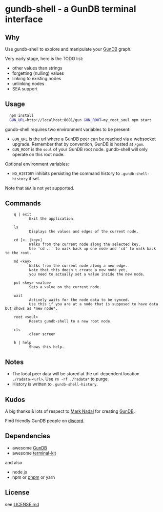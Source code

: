 # gundb-shell - a GunDB terminal interface

## Why

Use gundb-shell to explore and manipulate your [GunDB](https://gun.eco/) graph.

Very early stage, here is the TODO list:

 - other values than strings
 - forgetting (nulling) values
 - linking to existing nodes
 - unlinking nodes
 - SEA support

## Usage

 ```bash
   npm install
   GUN_URL=http://localhost:8081/gun GUN_ROOT=my_root_soul npm start
 ```

gundb-shell requires two environment variables to be present:

 - `GUN_URL` is the url where a GunDB peer can be reached via a websocket upgrade. Remember that by convention, GunDB is hosted at `/gun`.
 - `GUN_ROOT` is the `soul` of your GunDB root node. gundb-shell will only operate on this root node.

Optional environment variables:
- `NO_HISTORY` inhibits persisting the command history to `.gundb-shell-history` if set.

Note that `SEA` is not yet supported.

## Commands

```
    q | exit
           Exit the application.

    ls
           Displays the values and edges of the current node.

    cd [<..|key>]
           Walks from the current node along the selected key.
           Use 'cd ..' to walk back up one node and 'cd' to walk back to the root.

    md <key>
           Walks from the current node along a new edge.
           Note that this doesn't create a new node yet,
           you need to actually set a value inside the new node.

    put <key> <value>
           Sets a value on the current node.

    wait
           Actively waits for the node data to be synced.
           Use this if you are at a node that is supposed to have data but shows as *new node*.

    root <soul>
           Resets gundb-shell to a new root node.

    cls
           clear screen

    h | help
           Shows this help.
```

## Notes
- The local peer data will be stored at the url-dependent location `./radata-<url>`. Use `rm -rf ./radata*` to purge.
- History is written to `.gundb-shell-history`.

## Kudos

A big thanks & lots of respect to [Mark Nadal](https://github.com/amark) for creating [GunDB](https://gun.eco/).

Find friendly GunDB people on [discord](http://chat.gun.eco/).

## Dependencies
 - awesome [GunDB](https://gun.eco/)
 - awesome [terminal-kit](https://github.com/cronvel/terminal-kit/)
  
and also
 - node.js
 - npm or [pnpm](https://pnpm.js.org) or yarn

## License

see [LICENSE.md](./LICENSE.md)
